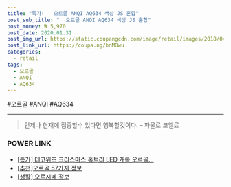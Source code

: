 ```yaml
--- 
title: "특가!   오르골 ANQI AQ634 색상 JS 혼합" 
post_sub_title: "  오르골 ANQI AQ634 색상 JS 혼합" 
post_money: ₩ 5,970 
post_date: 2020.01.31 
post_img_url: https://static.coupangcdn.com/image/retail/images/2018/04/19/19/0/b9a45c4f-3ad3-4625-b687-90536ab881cc.jpg 
post_link_url: https://coupa.ng/bnMBwu 
categories: 
  - retail 
tags: 
  - 오르골 
  - ANQI 
  - AQ634 
--- 
```

  #오르골 #ANQI #AQ634 
<hr> 

> 언제나 현재에 집중할수 있다면 행복할것이다. – 파울로 코엘료 


### POWER LINK

* <a href="https://blog.naver.com/sakai111/221790292346" target="_blank">[특가] 데코위즈 크리스마스 홈트리 LED 캐롤 오르골...</a>
* <a href="https://blog.naver.com/fasyy4321/221790832954" target="_blank">[추천]오르골 57가지 정보</a>
* <a href="https://blog.naver.com/sakai111/221768038191" target="_blank"> [생활] 오르시떼 정보 </a>
